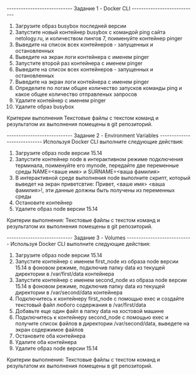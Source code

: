 ---------------------------- Задание 1 - Docker CLI ----------------------------
1. Загрузите образ busybox последней версии
2. Запустите новый контейнер busybox с командой ping сайта netology.ru, и количеством пингов 7, поименуйте контейнер pinger
3. Выведите на список всех контейнеров - запущенных и остановленных
4. Выведите на экран логи контейнера с именем pinger
5. Запустите второй раз контейнера с именем pinger
6. Выведите на список всех контейнеров - запущенных и остановленных
7. Выведите на экран логи контейнера с именем pinger
8. Определите по логам общее количество запусков команды ping и какое общее количество отправленых запросов
9. Удалите контейнер с именем pinger
10. Удалите образ busybox

Критерии выполнения
Текстовые файлы с текстом команд и результатом их выполнения помещены в git репозиторий.

---------------------------- Задание 2 - Environment Variables ----------------------------
Используя Docker CLI выполните следующие действия:

1. Загрузите образ node версии 15.14
2. Запустите контейнер node в интерактивном режиме подключения терминала, поименуйте его mynode, передайте две переменные среды NAME=<ваше имя> и SURNAME=<ваша фамилия>
3. В интерактивной среде выполнения node выполните скрипт, который выведет на экран приветсвтие: Привет, <ваше имя> <ваша фамилия>!, эти данные должны быть получены из переменных среды
4. Остановите контейнер
5. Удалите образ node версии 15.14

Критерии выполнения:
Текстовые файлы с текстом команд и результатом их выполнения помещены в git репозиторий.

---------------------------- Задание 3 - Volumes ---------------------------- 
Используя Docker CLI выполните следующие действия:

1. Загрузите образ node версии 15.14
2. Запустите контейнер с именем first_node из образа node версии 15.14 в фоновом режиме, подключив папку data из текущей директории в /var/first/data контейнера
3. Запустите контейнер с именем second_node из образа node версии 15.14 в фоновом режиме, подключив папку data из текущей директории в /var/second/data контейнера
4. Подключитесь к контейнеру first_node с помощью exec и создайте текстовый файл любого содержания в /var/first/data
5. Добавьте еще один файл в папку data на хостовой машине
6. Подключитесь к контейнеру second_node с помощью exec и получите список файлов в директории /var/second/data, выведете на экран содержимое файлов
7. Остановите оба контейнера
8. Удалите оба контейнера
9. Удалите образ node версии 15.14

Критерии выполнения:
Текстовые файлы с текстом команд и результатом их выполнения помещены в git репозиторий.